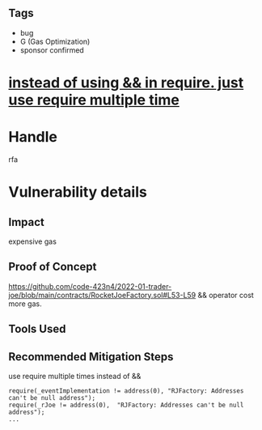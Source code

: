 ## Tags

- bug
- G (Gas Optimization)
- sponsor confirmed

# [instead of using && in require. just use require multiple time](https://github.com/code-423n4/2022-01-trader-joe-findings/issues/103) 

# Handle

rfa


# Vulnerability details

## Impact
expensive gas

## Proof of Concept
https://github.com/code-423n4/2022-01-trader-joe/blob/main/contracts/RocketJoeFactory.sol#L53-L59
&& operator cost more gas.
## Tools Used

## Recommended Mitigation Steps
use require multiple times instead of &&
```
require(_eventImplementation != address(0), "RJFactory: Addresses can't be null address");
require(_rJoe != address(0),  "RJFactory: Addresses can't be null address");
...

```

